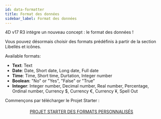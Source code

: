 ```yaml
---
id: data-formatter
title: Format des données
sidebar_label: Format des données
---
```

4D v17 R3 intègre un nouveau concept : le format des données !

Vous pouvez désormais choisir des formats prédéfinis à partir de la section Libellés et icônes.<div class = "tips"> 

Available formats:

* **Text**: Text
* **Date**: Date, Short date, Long date, Full date
* **Time**: Time, Short time, Durtation, Integer number
* **Boolean**: "No" or "Yes", "False" or "True"
* **Integer**: Integer number, Decimal number, Real number, Percentage, Ordinal number, Currency $, Currency €, Currency ¥, Spell Out</div> 

Commençons par télécharger le Projet Starter :

<div style="text-align: center; margin-top: 20px">
  <p>
    

<a class="button"
href="../assets/data-formatter/BankingApp.zip">PROJET STARTER DES FORMATS PERSONNALISÉS</a>

  </p>
</div>